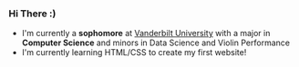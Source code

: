 ### Hi There :)
- I'm currently a **sophomore** at <ins>Vanderbilt University</ins> with a major in **Computer Science**
  and minors in Data Science and Violin Performance
- I'm currently learning HTML/CSS to create my first website!
